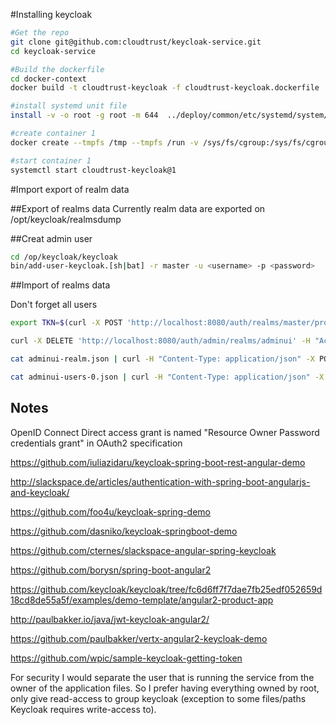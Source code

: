 #Installing keycloak
```Bash
#Get the repo
git clone git@github.com:cloudtrust/keycloak-service.git
cd keycloak-service

#Build the dockerfile
cd docker-context
docker build -t cloudtrust-keycloak -f cloudtrust-keycloak.dockerfile .

#install systemd unit file
install -v -o root -g root -m 644  ../deploy/common/etc/systemd/system/cloudtrust-keycloak@.service /etc/systemd/system/cloudtrust-keycloak@.service

#create container 1
docker create --tmpfs /tmp --tmpfs /run -v /sys/fs/cgroup:/sys/fs/cgroup:ro --name keycloak-1 -p 8080:80 cloudtrust-keycloak

#start container 1
systemctl start cloudtrust-keycloak@1
```

#Import export of realm data

##Export of realms data
Currently realm data are exported on /opt/keycloak/realmsdump

##Creat admin user
```Bash
cd /op/keycloak/keycloak
bin/add-user-keycloak.[sh|bat] -r master -u <username> -p <password>
```

##Import of realms data

Don't forget all users

```Bash
export TKN=$(curl -X POST 'http://localhost:8080/auth/realms/master/protocol/openid-connect/token' -H "Content-Type:application/x-www-form-urlencoded" -d "username=admin-curl" -d 'password=admin' -d 'grant_type=password' -d 'client_id=admin-cli' | jq -r '.access_token')

curl -X DELETE 'http://localhost:8080/auth/admin/realms/adminui' -H "Accept: application/json" -H "Authorization: Bearer $TKN"

cat adminui-realm.json | curl -H "Content-Type: application/json" -X POST -d "$(</dev/stdin)" 'http://localhost:8080/auth/admin/realms' -H "Accept: application/json" -H "Authorization: Bearer $TKN"

cat adminui-users-0.json | curl -H "Content-Type: application/json" -X POST -d "$(</dev/stdin)" 'http://localhost:8080/auth/admin/realms/adminui/partialImport' -H "Accept: application/json" -H "Authorization: Bearer $TKN"

```


## Notes 

OpenID Connect Direct access grant is named "Resource Owner Password credentials grant" in
OAuth2 specification

https://github.com/iuliazidaru/keycloak-spring-boot-rest-angular-demo

http://slackspace.de/articles/authentication-with-spring-boot-angularjs-and-keycloak/

https://github.com/foo4u/keycloak-spring-demo

https://github.com/dasniko/keycloak-springboot-demo

https://github.com/cternes/slackspace-angular-spring-keycloak

https://github.com/borysn/spring-boot-angular2

https://github.com/keycloak/keycloak/tree/fc6d6ff7f7dae7fb25edf052659d18cd8de55a5f/examples/demo-template/angular2-product-app

http://paulbakker.io/java/jwt-keycloak-angular2/

https://github.com/paulbakker/vertx-angular2-keycloak-demo

https://github.com/wpic/sample-keycloak-getting-token

For security I would separate the user that is running the service from the owner of the application files. So I prefer having everything owned by root, only give read-access to group keycloak (exception to some files/paths Keycloak requires write-access to).

